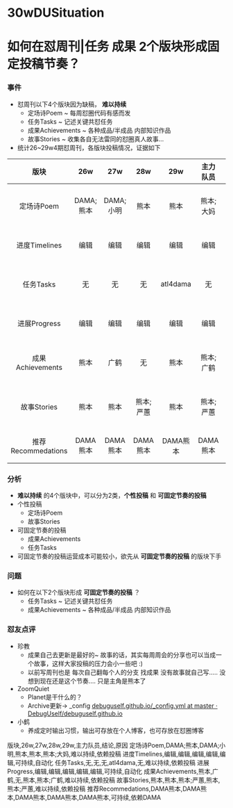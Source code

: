 # 30wDUSituation

# 如何在怼周刊|任务 成果 2个版块形成固定投稿节奏？

### 事件

- 怼周刊以下4个版块因为缺稿， **难以持续**
    + 定场诗Poem ~ 每周怼圈代码有感而发
    + 任务Tasks ~ 记述关键共怼任务 
    + 成果Achievements ~ 各种成品/半成品 内部知识作品
    + 故事Stories ~ 收集各自无法雷同的怼圈真人故事...
- 统计26~29w4期怼周刊，各版块投稿情况，证据如下

**版块**|**26w**|**27w**|**28w**|**29w**|**主力队员**|**结论**|**原因**
:-----:|:-----:|:-----:|:-----:|:-----:|:-----:|:-----:|:-----:
定场诗Poem|DAMA;熊本|DAMA;小明|熊本|熊本|熊本;大妈|**难以持续**|**依赖投稿**
进度Timelines|编辑|编辑|编辑|编辑|编辑|可持续|自动化
任务Tasks|无|无|无|atl4dama|无|**难以持续**|**依赖投稿**
进展Progress|编辑|编辑|编辑|编辑|编辑|可持续|自动化
成果Achievements|熊本|广鹤|无|熊本|熊本;广鹤|**难以持续**|**依赖投稿**
故事Stories|熊本|熊本|熊本;严蕙|熊本|熊本;严蕙|**难以持续**|**依赖投稿**
推荐Recommedations|DAMA熊本|DAMA熊本|DAMA熊本|DAMA熊本|DAMA熊本|可持续|依赖DAMA

### 分析
- **难以持续** 的4个版块中，可以分为2类，**个性投稿** 和 **可固定节奏的投稿**
- 个性投稿
    + 定场诗Poem
    + 故事Stories
- 可固定节奏的投稿
    + 成果Achievements
    + 任务Tasks
- 可固定节奏的投稿运营成本可能较小，欲先从 **可固定节奏的投稿** 的版块下手

### 问题
- 如何在以下2个版块形成 **可固定节奏的投稿** ？
    + 任务Tasks ~ 记述关键共怼任务 
    + 成果Achievements ~ 各种成品/半成品 内部知识作品

### 怼友点评
- 珍教
    + 成果自己去更新是最好的~ 故事的话，其实每周周会的分享也可以当成一个故事，这样大家投稿的压力会小一些吧 :)
    + 以前写周刊也是 每次自己翻每个人的分支 找成果 没有故事就自己写..... 没想到现在还是这个节奏.... 只是主角是熊本了
- ZoomQuiet
    + Planet是干什么的？
    + Archive更新-> _config [debuguself.github.io/_config.yml at master · DebugUself/debuguself.github.io](https://github.com/DebugUself/debuguself.github.io/blob/master/_config.yml)
- 小鹤
    + 养成定时输出习惯，输出可存放在个人博客，也可存放在怼圈博客

版块,26w,27w,28w,29w,主力队员,结论,原因
定场诗Poem,DAMA;熊本,DAMA;小明,熊本,熊本,熊本;大妈,难以持续,依赖投稿
进度Timelines,编辑,编辑,编辑,编辑,编辑,可持续,自动化
任务Tasks,无,无,无,atl4dama,无,难以持续,依赖投稿
进展Progress,编辑,编辑,编辑,编辑,编辑,可持续,自动化
成果Achievements,熊本,广鹤,无,熊本,熊本;广鹤,难以持续,依赖投稿
故事Stories,熊本,熊本,熊本;严蕙,熊本,熊本;严蕙,难以持续,依赖投稿
推荐Recommedations,DAMA熊本,DAMA熊本,DAMA熊本,DAMA熊本,DAMA熊本,可持续,依赖DAMA
